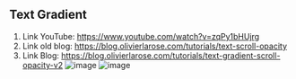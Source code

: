## Text Gradient
1. Link YouTube: https://www.youtube.com/watch?v=zqPy1bHUjrg
2. Link old blog: https://blog.olivierlarose.com/tutorials/text-scroll-opacity
3. Link Blog: https://blog.olivierlarose.com/tutorials/text-gradient-scroll-opacity-v2
![image](https://github.com/user-attachments/assets/cf7e2f37-e1a6-4958-be97-6c382ee62494)
![image](https://github.com/user-attachments/assets/041d6353-5b06-4151-8473-68b31cc93d79)

